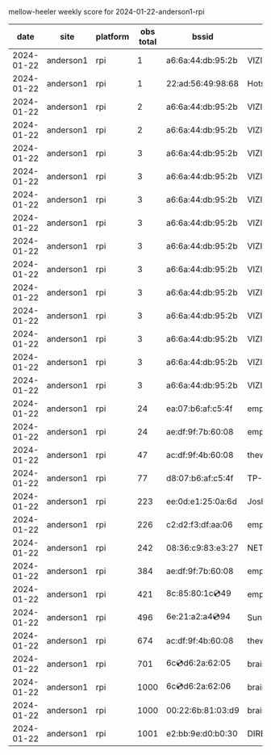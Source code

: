 mellow-heeler weekly score for 2024-01-22-anderson1-rpi

|date|site|platform|obs total|bssid|ssid|lat|lng|
|--|--|--|--|--|--|--|--|
|2024-01-22|anderson1|rpi|1|a6:6a:44:db:95:2b|VIZIOCastAudio4362|40.41746|-122.24048|
|2024-01-22|anderson1|rpi|1|22:ad:56:49:98:68|Hotspot9868|40.41746|-122.24048|
|2024-01-22|anderson1|rpi|2|a6:6a:44:db:95:2b|VIZIOCastAudio4419|40.41746|-122.24048|
|2024-01-22|anderson1|rpi|2|a6:6a:44:db:95:2b|VIZIOCastAudio2506|40.41746|-122.24048|
|2024-01-22|anderson1|rpi|3|a6:6a:44:db:95:2b|VIZIOCastAudio9741|40.41746|-122.24048|
|2024-01-22|anderson1|rpi|3|a6:6a:44:db:95:2b|VIZIOCastAudio7679|40.41746|-122.24048|
|2024-01-22|anderson1|rpi|3|a6:6a:44:db:95:2b|VIZIOCastAudio8249|40.41746|-122.24048|
|2024-01-22|anderson1|rpi|3|a6:6a:44:db:95:2b|VIZIOCastAudio5990|40.41746|-122.24048|
|2024-01-22|anderson1|rpi|3|a6:6a:44:db:95:2b|VIZIOCastAudio4254|40.41746|-122.24048|
|2024-01-22|anderson1|rpi|3|a6:6a:44:db:95:2b|VIZIOCastAudio8932|40.41746|-122.24048|
|2024-01-22|anderson1|rpi|3|a6:6a:44:db:95:2b|VIZIOCastAudio2625|40.41746|-122.24048|
|2024-01-22|anderson1|rpi|3|a6:6a:44:db:95:2b|VIZIOCastAudio6924|40.41746|-122.24048|
|2024-01-22|anderson1|rpi|3|a6:6a:44:db:95:2b|VIZIOCastAudio5698|40.41746|-122.24048|
|2024-01-22|anderson1|rpi|3|a6:6a:44:db:95:2b|VIZIOCastAudio7243|40.41746|-122.24048|
|2024-01-22|anderson1|rpi|3|a6:6a:44:db:95:2b|VIZIOCastAudio7009|40.41746|-122.24048|
|2024-01-22|anderson1|rpi|24|ea:07:b6:af:c5:4f|empty_ssid|40.41746|-122.24048|
|2024-01-22|anderson1|rpi|24|ae:df:9f:7b:60:08|empty_ssid|40.41746|-122.24048|
|2024-01-22|anderson1|rpi|47|ac:df:9f:4b:60:08|theweef|40.41746|-122.24048|
|2024-01-22|anderson1|rpi|77|d8:07:b6:af:c5:4f|TP-Link_C54F|40.41746|-122.24048|
|2024-01-22|anderson1|rpi|223|ee:0d:e1:25:0a:6d|JoshLily|40.41746|-122.24048|
|2024-01-22|anderson1|rpi|226|c2:d2:f3:df:aa:06|empty_ssid|40.41746|-122.24048|
|2024-01-22|anderson1|rpi|242|08:36:c9:83:e3:27|NETGEAR34|40.41746|-122.24048|
|2024-01-22|anderson1|rpi|384|ae:df:9f:7b:60:08|empty_ssid|40.41746|-122.24048|
|2024-01-22|anderson1|rpi|421|8c:85:80:1c:cd:49|empty_ssid|40.41746|-122.24048|
|2024-01-22|anderson1|rpi|496|6e:21:a2:a4:cd:94|SunPower21450|40.41746|-122.24048|
|2024-01-22|anderson1|rpi|674|ac:df:9f:4b:60:08|theweef|40.41746|-122.24048|
|2024-01-22|anderson1|rpi|701|6c:cd:d6:2a:62:05|braingang2_5GEXT|40.41746|-122.24048|
|2024-01-22|anderson1|rpi|1000|6c:cd:d6:2a:62:06|braingang2_2GEXT|40.41746|-122.24048|
|2024-01-22|anderson1|rpi|1000|00:22:6b:81:03:d9|braingang2|40.41746|-122.24048|
|2024-01-22|anderson1|rpi|1001|e2:bb:9e:d0:b0:30|DIRECT-9ED03030|40.41746|-122.24048|
